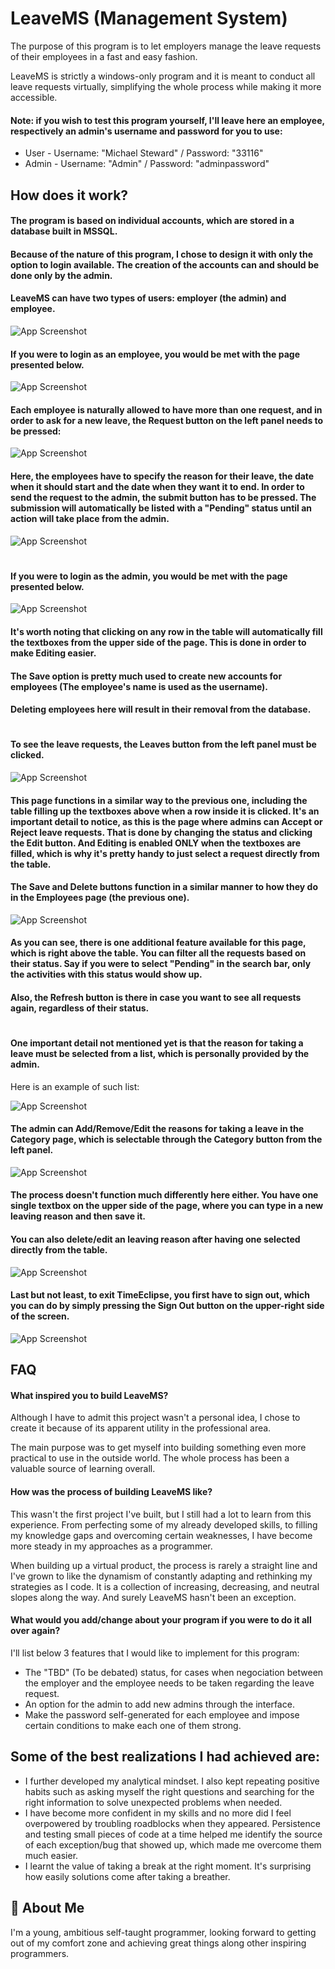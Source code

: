 
# LeaveMS (Management System)


The purpose of this program is to let employers manage the leave requests of their employees in a fast and easy fashion.

LeaveMS is strictly a windows-only program and it is meant to conduct all leave requests virtually, simplifying the whole process while making it more accessible. 


#### Note: if you wish to test this program yourself, I'll leave here an employee, respectively an admin's username and password for you to use:
- User - Username: "Michael Steward" / Password: "33116"
- Admin - Username: "Admin" / Password: "adminpassword"

## How does it work?

#### The program is based on individual accounts, which are stored in a database built in MSSQL.
#### Because of the nature of this program, I chose to design it with only the option to login available. The creation of the accounts can and should be done only by the admin. 
#### LeaveMS can have two types of users: employer (the admin) and employee. 


![App Screenshot](https://i.postimg.cc/6QCGSCSL/Login.png) 



#### If you were to login as an employee, you would be met with the page presented below.  

![App Screenshot](https://i.postimg.cc/m229pzBK/Employee-Page.png)

#### Each employee is naturally allowed to have more than one request, and in order to ask for a new leave, the Request button on the left panel needs to be pressed:
![App Screenshot](https://i.postimg.cc/SsYG1X4W/Request-Button.png)

#### Here, the employees have to specify the reason for their leave, the date when it should start and the date when they want it to end. In order to send the request to the admin, the submit button has to be pressed. The submission will automatically be listed with a "Pending" status until an action will take place from the admin.

![App Screenshot](https://i.postimg.cc/0j6hf5W3/Leave-Request.png)
#
#### If you were to login as the admin, you would be met with the page presented below.
![App Screenshot](https://i.postimg.cc/d0w2mWNc/Employees-Management-Page.png)

#### It's worth noting that clicking on any row in the table will automatically fill the textboxes from the upper side of the page. This is done in order to make Editing easier. 

#### The Save option is pretty much used to create new accounts for employees (The employee's name is used as the username).
#### Deleting employees here will result in their removal from the database. 
#
#### To see the leave requests, the Leaves button from the left panel must be clicked.

![App Screenshot](https://i.postimg.cc/ncYcQZ52/Leave-Button.png)

#### This page functions in a similar way to the previous one, including the table filling up the textboxes above when a row inside it is clicked. It's an important detail to notice, as this is the page where admins can Accept or Reject leave requests. That is done by changing the status and clicking the Edit button. And Editing is enabled ONLY when the textboxes are filled, which is why it's pretty handy to just select a request directly from the table.
#### The Save and Delete buttons function in a similar manner to how they do in the Employees page (the previous one).

![App Screenshot](https://i.postimg.cc/hPCg18FY/Leaves-Management-Page.png)

#### As you can see, there is one additional feature available for this page, which is right above the table. You can filter all the requests based on their status. Say if you were to select "Pending" in the search bar, only the activities with this status would show up. 
#### Also, the Refresh button is there in case you want to see all requests again, regardless of their status.
#
#### One important detail not mentioned yet is that the reason for taking a leave must be selected from a list, which is personally provided by the admin. 
Here is an example of such list:

![App Screenshot](https://i.postimg.cc/0y9y25YY/Listof-Leaving-Reasons.png)


#### The admin can Add/Remove/Edit the reasons for taking a leave in the Category page, which is selectable through the Category button from the left panel.



![App Screenshot](https://i.postimg.cc/4NPmchNL/Categories-Button.png)

#### The process doesn't function much differently here either. You have one single textbox on the upper side of the page, where you can type in a new leaving reason and then save it.
#### You can also delete/edit an leaving reason after having one selected directly from the table. 


![App Screenshot](https://i.postimg.cc/PJq0FcY8/Categories-Management-Page.png)

#### Last but not least, to exit TimeEclipse, you first have to sign out, which you can do by simply pressing the Sign Out button on the upper-right side of the screen. 
![App Screenshot](https://i.postimg.cc/053tsbq4/Logout-Button.png)

## FAQ

#### What inspired you to build LeaveMS?

Although I have to admit this project wasn't a personal idea, I chose to create it because of its apparent utility in the professional area. 

The main purpose was to get myself into building something even more practical to use in the outside world. The whole process has been a valuable source of learning overall.

#### How was the process of building LeaveMS like?

This wasn't the first project I've built, but I still had a lot to learn from this experience. From perfecting some of my already developed skills, to filling my knowledge gaps and overcoming certain weaknesses, I have become more steady in my approaches as a programmer. 

When building up a virtual product, the process is rarely a straight line and I've grown to like the dynamism of constantly adapting and rethinking my strategies as I code. It is a collection of increasing, decreasing, and neutral slopes along the way. And surely LeaveMS hasn't been an exception.

#### What would you add/change about your program if you were to do it all over again?

I'll list below 3 features that I would like to implement for this program:
- The "TBD" (To be debated) status, for cases when negociation between the employer and the employee needs to be taken regarding the leave request.
- An option for the admin to add new admins through the interface.
- Make the password self-generated for each employee and impose certain conditions to make each one of them strong. 

Some of the best realizations I had achieved are: 
- 
- I further developed my analytical mindset. I also kept repeating positive habits such as asking myself the right questions and searching for the right information to solve unexpected problems when needed.
- I have become more confident in my skills and no more did I feel overpowered by troubling roadblocks when they appeared. Persistence and testing small pieces of code at a time helped me identify the source of each exception/bug that showed up, which made me overcome them much easier.
- I learnt the value of taking a break at the right moment. It's surprising how easily solutions come after taking a breather.



## 🚀 About Me
I'm a young, ambitious self-taught programmer, looking forward to getting out of my comfort zone and achieving great things along other inspiring programmers. 

